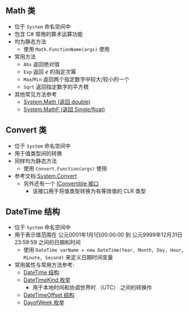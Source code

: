 ## Math 类
- 位于 `System` 命名空间中
- 包含 C# 常用的算术运算功能
- 均为静态方法
    - 使用 `Math.FunctionName(args)` 使用
- 常用方法
    - `Abs` 返回绝对值
    - `Exp` 返回 $e$ 的指定次幂
    - `Max`/`Min` 返回两个指定数字中较大/较小的一个
    - `Sqrt` 返回指定数字的平方根
- 其他常见方法参考
    - [System.Math (返回 double)](https://learn.microsoft.com/zh-cn/dotnet/api/system.math?view=net-9.0#---)
    - [System.MathF (返回 Single/float)](https://learn.microsoft.com/zh-cn/dotnet/api/system.mathf?view=net-9.0)

## Convert 类
- 位于 `System` 命名空间中
- 用于值类型间的转换
- 同样均为静态方法
    - 使用 `Convert.Function(args)` 使用
- 参考文档:[System.Convert](https://learn.microsoft.com/zh-cn/dotnet/api/system.convert?view=net-9.0)
    - 另外还有一个 [IConvertible 接口](https://learn.microsoft.com/zh-cn/dotnet/api/system.iconvertible?view=net-9.0)
        - 该接口用于将值类型转换为有等效值的 CLR 类型 

## DateTime 结构
- 位于 `System` 命名空间中
- 用于表示值范围在 公元0001年1月1日00:00:00 到 公元9999年12月31日23:59:59 之间的日期和时间
    - 使用 `DateTime varName = new DateTime(Year, Month, Day, Hour, Minute, Second)` 来定义日期时间变量
- 常用属性与常用方法参考:
    - [DateTime 结构](https://learn.microsoft.com/zh-cn/dotnet/api/system.datetime?view=net-9.0)
    - [DateTimeKind 枚举](https://learn.microsoft.com/zh-cn/dotnet/api/system.datetimekind?view=net-9.0)
        - 用于本地时间和协调世界时 （UTC） 之间的转换作
    - [DateTimeOffset 结构](https://learn.microsoft.com/zh-cn/dotnet/api/system.datetimeoffset?view=net-9.0)
    - [DayofWeek 枚举](https://learn.microsoft.com/zh-cn/dotnet/api/system.dayofweek?view=net-9.0)
